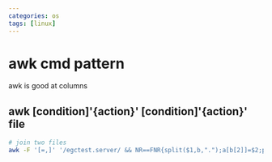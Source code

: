 ```yaml
---
categories: os
tags: [linux]  
---
```

# awk cmd pattern
awk is good at columns
## awk [condition]'{action}' [condition]'{action}' file

```bash
# join two files
awk -F '[=,]' '/egctest.server/ && NR==FNR{split($1,b,".");a[b[2]]=$2;print b[2]}/server/ && NR!=FNR{print $0" "a[$3]":"$2;}' serverinfo.txt egc-appinfo.txt 
```